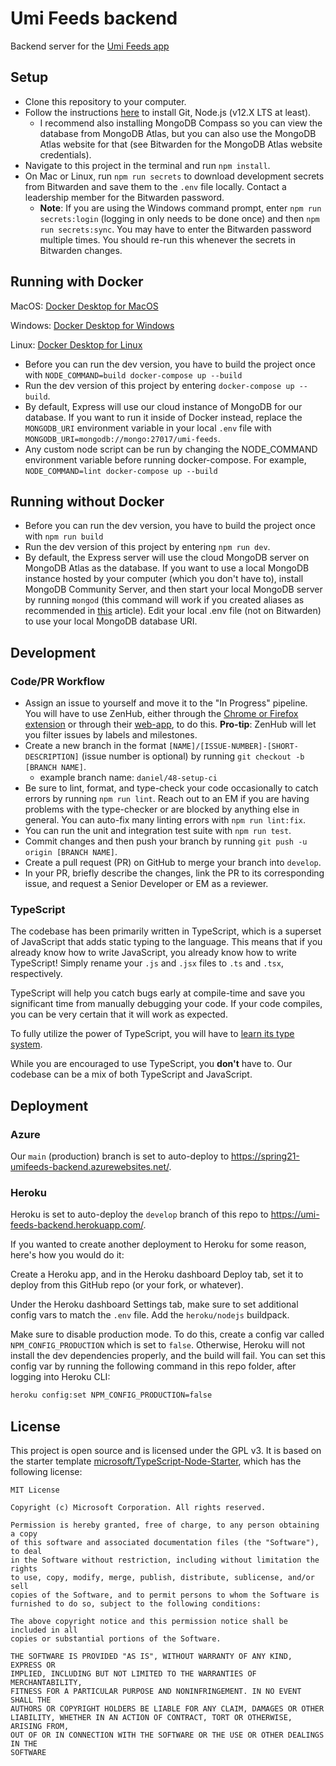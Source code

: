 # Umi Feeds backend

Backend server for the [Umi Feeds app](https://github.com/GTBitsOfGood/umi-feeds-app)

## Setup

- Clone this repository to your computer.
- Follow the instructions [here](https://www.notion.so/gtbitsofgood/Getting-Started-56106473076a47eaa8c863741becbf34) to install Git, Node.js (v12.X LTS at least).
  - I recommend also installing MongoDB Compass so you can view the database from MongoDB Atlas, but you can also use the MongoDB Atlas website for that (see Bitwarden for the MongoDB Atlas website credentials).
- Navigate to this project in the terminal and run `npm install`.
- On Mac or Linux, run `npm run secrets` to download development secrets from Bitwarden and save them to the `.env` file locally. Contact a leadership member for the Bitwarden password.
  - **Note**: If you are using the Windows command prompt, enter `npm run secrets:login` (logging in only needs to be done once) and then `npm run secrets:sync`. You may have to enter the Bitwarden password multiple times. You should re-run this whenever the secrets in Bitwarden changes.

## Running with Docker

MacOS: [Docker Desktop for MacOS](https://docs.docker.com/desktop/install/mac-install/)

Windows: [Docker Desktop for Windows](https://docs.docker.com/desktop/install/windows-install/)

Linux: [Docker Desktop for Linux](https://docs.docker.com/desktop/install/linux-install/)

- Before you can run the dev version, you have to build the project once with `NODE_COMMAND=build docker-compose up --build` 
- Run the dev version of this project by entering `docker-compose up --build`.
- By default, Express will use our cloud instance of MongoDB for our database. If you want to run it inside of Docker instead, replace the `MONGODB_URI` environment variable in your local `.env` file with `MONGODB_URI=mongodb://mongo:27017/umi-feeds`. 
- Any custom node script can be run by changing the NODE_COMMAND environment variable before running docker-compose. For example, `NODE_COMMAND=lint docker-compose up --build`

## Running without Docker
- Before you can run the dev version, you have to build the project once with `npm run build`
- Run the dev version of this project by entering `npm run dev`.
- By default, the Express server will use the cloud MongoDB server on MongoDB Atlas as the database. If you want to use a local MongoDB instance hosted by your computer (which you don't have to), install MongoDB Community Server, and then start your local MongoDB server by running `mongod` (this command will work if you created aliases as recommended in [this](https://zellwk.com/blog/install-mongodb/) article). Edit your local .env file (not on Bitwarden) to use your local MongoDB database URI.

## Development

### Code/PR Workflow

- Assign an issue to yourself and move it to the "In Progress" pipeline. You will have to use ZenHub, either through the [Chrome or Firefox extension](https://www.zenhub.com/extension) or through their [web-app](https://app.zenhub.com/), to do this. **Pro-tip**: ZenHub will let you filter issues by labels and milestones.
- Create a new branch in the format `[NAME]/[ISSUE-NUMBER]-[SHORT-DESCRIPTION]` (issue number is optional) by running `git checkout -b [BRANCH NAME]`.
  - example branch name: `daniel/48-setup-ci`
- Be sure to lint, format, and type-check your code occasionally to catch errors by running `npm run lint`. Reach out to an EM if you are having problems with the type-checker or are blocked by anything else in general. You can auto-fix many linting errors with `npm run lint:fix`.
- You can run the unit and integration test suite with `npm run test`.
- Commit changes and then push your branch by running `git push -u origin [BRANCH NAME]`.
- Create a pull request (PR) on GitHub to merge your branch into `develop`.
- In your PR, briefly describe the changes, link the PR to its corresponding issue, and request a Senior Developer or EM as a reviewer.

### TypeScript

The codebase has been primarily written in TypeScript, which is a superset of JavaScript that adds static typing to the language. This means that if you already know how to write JavaScript, you already know how to write TypeScript! Simply rename your `.js` and `.jsx` files to `.ts` and `.tsx`, respectively.

TypeScript will help you catch bugs early at compile-time and save you significant time from manually debugging your code. If your code compiles, you can be very certain that it will work as expected.

To fully utilize the power of TypeScript, you will have to [learn its type system](https://learnxinyminutes.com/docs/typescript/).

While you are encouraged to use TypeScript, you **don't** have to. Our codebase can be a mix of both TypeScript and JavaScript.

## Deployment

### Azure

Our `main` (production) branch is set to auto-deploy to https://spring21-umifeeds-backend.azurewebsites.net/.

### Heroku

Heroku is set to auto-deploy the `develop` branch of this repo to https://umi-feeds-backend.herokuapp.com/.

If you wanted to create another deployment to Heroku for some reason, here's how you would do it:

Create a Heroku app, and in the Heroku dashboard Deploy tab, set it to deploy from this GitHub repo (or your fork, or whatever).

Under the Heroku dashboard Settings tab, make sure to set additional config vars to match the `.env` file. Add the `heroku/nodejs` buildpack.

Make sure to disable production mode. To do this, create a config var called `NPM_CONFIG_PRODUCTION` which is set to `false`. Otherwise, Heroku will not install the dev dependencies properly, and the build will fail. You can set this config var by running the following command in this repo folder, after logging into Heroku CLI:

```sh
heroku config:set NPM_CONFIG_PRODUCTION=false
```

## License

This project is open source and is licensed under the GPL v3. It is based on the starter template [microsoft/TypeScript-Node-Starter](https://github.com/microsoft/TypeScript-Node-Starter/), which has the following license:

    MIT License

    Copyright (c) Microsoft Corporation. All rights reserved.

    Permission is hereby granted, free of charge, to any person obtaining a copy
    of this software and associated documentation files (the "Software"), to deal
    in the Software without restriction, including without limitation the rights
    to use, copy, modify, merge, publish, distribute, sublicense, and/or sell
    copies of the Software, and to permit persons to whom the Software is
    furnished to do so, subject to the following conditions:

    The above copyright notice and this permission notice shall be included in all
    copies or substantial portions of the Software.

    THE SOFTWARE IS PROVIDED "AS IS", WITHOUT WARRANTY OF ANY KIND, EXPRESS OR
    IMPLIED, INCLUDING BUT NOT LIMITED TO THE WARRANTIES OF MERCHANTABILITY,
    FITNESS FOR A PARTICULAR PURPOSE AND NONINFRINGEMENT. IN NO EVENT SHALL THE
    AUTHORS OR COPYRIGHT HOLDERS BE LIABLE FOR ANY CLAIM, DAMAGES OR OTHER
    LIABILITY, WHETHER IN AN ACTION OF CONTRACT, TORT OR OTHERWISE, ARISING FROM,
    OUT OF OR IN CONNECTION WITH THE SOFTWARE OR THE USE OR OTHER DEALINGS IN THE
    SOFTWARE
